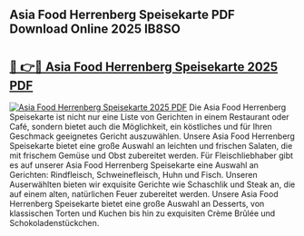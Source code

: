 ## Asia Food Herrenberg Speisekarte PDF Download Online 2025 IB8SO

# <h2><a href="http://gcckf9i.nevu.top/?p=Asia+Food+Herrenberg+Speisekarte">🔗 👉🔴 Asia Food Herrenberg Speisekarte 2025 PDF</a></h2>

[![Asia Food Herrenberg Speisekarte 2025 PDF](https://i.imgur.com/dBaPXMq.png)](http://gcckf9i.nevu.top/?p=Asia+Food+Herrenberg+Speisekarte)
Die Asia Food Herrenberg Speisekarte ist nicht nur eine Liste von Gerichten in einem Restaurant oder Café, sondern bietet auch die Möglichkeit, ein köstliches und für Ihren Geschmack geeignetes Gericht auszuwählen. Unsere Asia Food Herrenberg Speisekarte bietet eine große Auswahl an leichten und frischen Salaten, die mit frischem Gemüse und Obst zubereitet werden. Für Fleischliebhaber gibt es auf unserer Asia Food Herrenberg Speisekarte eine Auswahl an Gerichten: Rindfleisch, Schweinefleisch, Huhn und Fisch. Unseren Auserwählten bieten wir exquisite Gerichte wie Schaschlik und Steak an, die auf einem alten, natürlichen Feuer zubereitet werden. Unsere Asia Food Herrenberg Speisekarte bietet eine große Auswahl an Desserts, von klassischen Torten und Kuchen bis hin zu exquisiten Crème Brûlée und Schokoladenstückchen.
